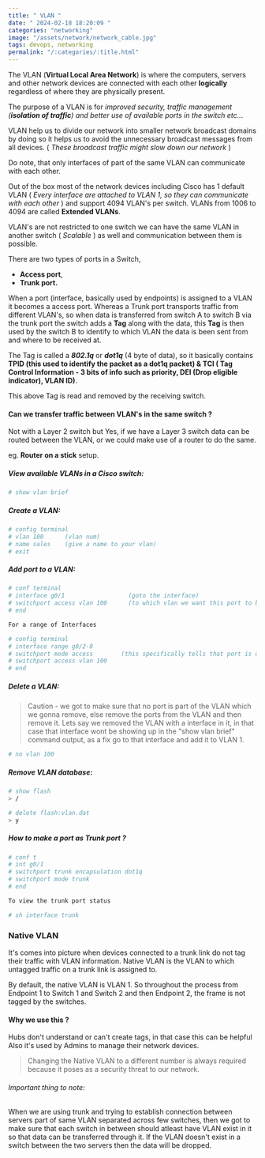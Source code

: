 ```yaml
---
title: " VLAN "
date: " 2024-02-18 18:20:09 "
categories: "networking"
image: "/assets/network/network_cable.jpg"
tags: devops, networking
permalink: "/:categories/:title.html"
---
```

The VLAN (**Virtual Local Area Network**) is where the computers, servers and other network devices are connected with each other **logically** regardless of where they are physically present.

The purpose of a VLAN is for *improved security, traffic management (**isolation of traffic**) and better use of available ports in the switch etc..*. 

VLAN help us to divide our network into smaller network broadcast domains by doing so it helps us to avoid the unnecessary broadcast messages from all devices. ( *These broadcast traffic might slow down our network* )

Do note, that only interfaces of part of the same VLAN can communicate with each other. 

Out of the box most of the network devices including Cisco has 1 default VLAN ( *Every interface are attached to VLAN 1, so they can communicate with each other* ) and support 4094 VLAN's per switch.  VLANs from 1006 to 4094 are called **Extended VLANs**.

VLAN's are not restricted to one switch we can have the same VLAN in another switch ( *Scalable* ) as well and communication between them is possible.

There are two types of ports in a Switch,

- **Access port**, 
- **Trunk port.**

When a port (interface, basically used by endpoints) is assigned to a VLAN it becomes a access port.  Whereas a Trunk port transports traffic from different VLAN's, so when data is transferred from switch A to switch B via the trunk port the switch adds a **Tag** along with the data, this **Tag** is then used by the switch B to identify to which VLAN the data is been sent from and where to be received at.

The Tag is called a ***802.1q*** or ***dot1q***  (4 byte of data), so it basically contains **TPID (this used to identify the packet as a dot1q packet) & TCI ( Tag Control Information  - 3 bits of info such as priority, DEI (Drop eligible indicator), VLAN ID)**. 

This above Tag is read and removed by the receiving switch. 

#### Can we transfer traffic between VLAN's in the same switch ? 

Not with a Layer 2 switch but Yes, if we have a Layer 3 switch data can be routed between the VLAN, or we could make use of a router to do the same. 

eg. **Router on a stick** setup.

##### View available VLANs in a Cisco switch: 

```bash
# show vlan brief 
```
##### Create a VLAN: 

```bash 
# config terminal 
# vlan 100      (vlan num)
# name sales    (give a name to your vlan)
# exit 
```
##### Add port to a VLAN: 

```bash 
# conf terminal
# interface g0/1                  (goto the interface)
# switchport access vlan 100      (to which vlan we want this port to be part of)
# end 

For a range of Interfaces

# config terminal 
# interface range g0/2-8
# switchport mode access        (this specifically tells that port is used as a access port)
# switchport access vlan 100 
# end 
```
##### Delete a VLAN:

> Caution - we got to make sure that no port is part of the VLAN which we gonna remove, else remove the ports from the VLAN and then remove it. 
> Lets say we removed the VLAN with a interface in it, in that case that interface wont be showing up in the "show vlan brief" command output, as a fix go to that interface and add it to VLAN 1. 

```bash 
# no vlan 100 
```

##### Remove VLAN database:

```bash 
# show flash 
> /

# delete flash:vlan.dat
> y
```

##### How to make a port as Trunk port ? 

```bash
# conf t 
# int g0/1
# switchport trunk encapsulation dot1q
# switchport mode trunk
# end

To view the trunk port status 

# sh interface trunk
```

### Native VLAN

It's comes into picture when devices connected to a trunk link do not tag their traffic with VLAN information. Native VLAN is the VLAN to which untagged traffic on a trunk link is assigned to.

By default, the native VLAN is VLAN 1. So throughout the process from Endpoint 1 to Switch 1 and Switch 2 and then Endpoint 2, the frame is not tagged by the switches.

#### Why we use this ? 

Hubs don't understand or can't create tags, in that case this can be helpful Also it's used by Admins to manage their network devices.

> Changing the Native VLAN to a different number is always required because it poses as a security threat to our network.


###### Important thing to note: 

When we are using trunk and trying to establish connection between servers part of same VLAN separated across few switches, then we got to make sure that each switch in between should atleast have VLAN exist in it so that data can be transferred through it. If the VLAN doesn't exist in a switch between the two servers then the data will be dropped. 

